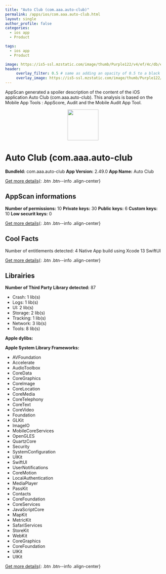 ```yaml
---
title: "Auto Club (com.aaa.auto-club)"
permalink: /apps/ios/com.aaa.auto-club.html
layout: single
author_profile: false
categories: 
  - ios app 
  - Product 

tags: 
  - ios app 
  - Product 

image: https://is5-ssl.mzstatic.com/image/thumb/Purple122/v4/ef/4c/db/ef4cdb0d-62de-7d9e-9b2d-f12a3350c74e/AppIcon-Production-1x_U007emarketing-0-4-0-85-220.png/512x512bb.jpg
header: 
     overlay_filter: 0.5 # same as adding an opacity of 0.5 to a black background
     overlay_image: https://is5-ssl.mzstatic.com/image/thumb/Purple122/v4/ef/4c/db/ef4cdb0d-62de-7d9e-9b2d-f12a3350c74e/AppIcon-Production-1x_U007emarketing-0-4-0-85-220.png/512x512bb.jpg
---
```

AppScan generated a spoiler description of the content of the iOS application Auto Club (com.aaa.auto-club). This analysis is based on the Mobile App Tools : AppScore, Audit and the Mobile Audit App Tool.

  
  
<div style="text-align: center;"><img src="https://is5-ssl.mzstatic.com/image/thumb/Purple122/v4/ef/4c/db/ef4cdb0d-62de-7d9e-9b2d-f12a3350c74e/AppIcon-Production-1x_U007emarketing-0-4-0-85-220.png/512x512bb.jpg" width="100" height="100"></div>  
  
# Auto Club (com.aaa.auto-club

**BundleId:** com.aaa.auto-club
**App Version:** 2.49.0
**App Name:** Auto Club


[Get more details](/pricing.html){: .btn .btn--info .align-center}  
  
## AppScan informations 

**Number of permissions:** 10
**Private keys:** 30
**Public keys:** 6
**Custom keys:** 10
**Low securit keys:** 0
  
[Get more details](/pricing.html){: .btn .btn--info .align-center}

## Cool Facts

Number of entitlements detected: 4
Native App
build using Xcode 13
SwiftUI
  
[Get more details](/pricing.html){: .btn .btn--info .align-center}

## Librairies 
**Number of Third Party Library detected:** 87
- Crash: 1 lib(s)
- Logs: 1 lib(s)
- UI: 2 lib(s)
- Storage: 2 lib(s)
- Tracking: 1 lib(s)
- Network: 3 lib(s)
- Tools: 8 lib(s)

**Apple dylibs:**


**Apple System Library Frameworks:**
- AVFoundation
- Accelerate
- AudioToolbox
- CoreData
- CoreGraphics
- CoreImage
- CoreLocation
- CoreMedia
- CoreTelephony
- CoreText
- CoreVideo
- Foundation
- GLKit
- ImageIO
- MobileCoreServices
- OpenGLES
- QuartzCore
- Security
- SystemConfiguration
- UIKit
- SwiftUI
- UserNotifications
- CoreMotion
- LocalAuthentication
- MediaPlayer
- PassKit
- Contacts
- CoreFoundation
- CoreServices
- JavaScriptCore
- MapKit
- MetricKit
- SafariServices
- StoreKit
- WebKit
- CoreGraphics
- CoreFoundation
- UIKit
- UIKit


  
[Get more details](/pricing.html){: .btn .btn--info .align-center}

